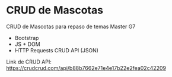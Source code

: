# CRUD de Mascotas

CRUD de Mascotas para repaso de temas Master G7
- Bootstrap
- JS + DOM
- HTTP Requests CRUD API (JSON)

Link de CRUD API: https://crudcrud.com/api/b88b7662e71e4e17b22e2fea02c42209
